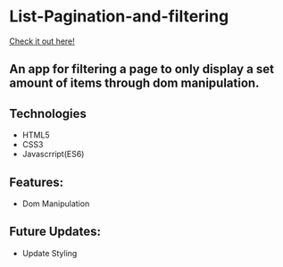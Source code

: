 # List-Pagination-and-filtering


[Check it out here!](https://trrstnn.github.io/Random-Quote-Generator/)

## An app for filtering a page to only display a set amount of items through dom manipulation.

## Technologies
* HTML5
* CSS3
* Javascrript(ES6)

## Features:
- Dom Manipulation


## Future Updates: 
- Update Styling
